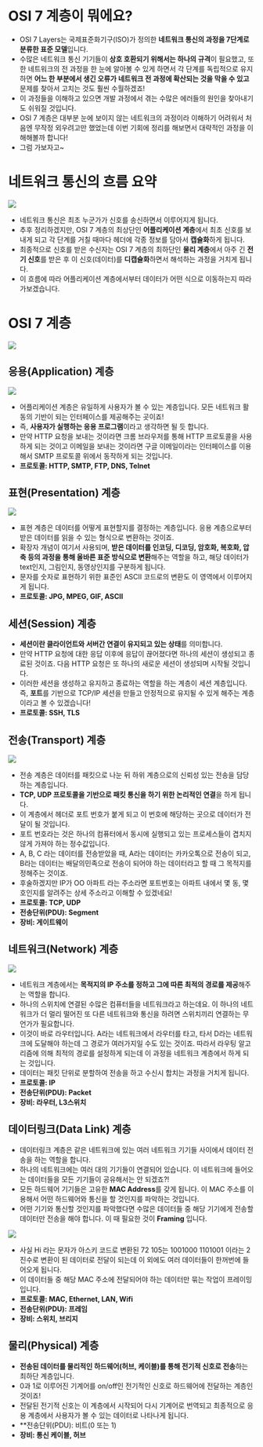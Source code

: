 # OSI 7 계층이 뭐에요?

- OSI 7 Layers는 국제표준화기구(ISO)가 정의한 **네트워크 통신의 과정을 7단계로 분류한 표준 모델**입니다.
- 수많은 네트워크 통신 기기들이 **상호 호환되기 위해서는 하나의 규격**이 필요했고, 또한 네트워크의 전 과정을 한 눈에 알아볼 수 있게 하면서 각 단계를 독립적으로 유지하면 **어느 한 부분에서 생긴 오류가 네트워크 전 과정에 확산되는 것을 막을 수 있고** 문제를 찾아서 고치는 것도 훨씬 수월하겠죠!
- 이 과정들을 이해하고 있으면 개발 과정에서 겪는 수많은 에러들의 원인을 찾아내기도 쉬워질 것입니다.
- OSI 7 계층은 대부분 눈에 보이지 않는 네트워크의 과정이라 이해하기 어려워서 처음엔 무작정 외우려고만 했었는데 이번 기회에 정리를 해보면서 대략적인 과정을 이해해볼까 합니다!
- 그럼 가보자고~

# 네트워크 통신의 흐름 요약

![](https://img1.daumcdn.net/thumb/R1280x0/?scode=mtistory2&fname=https%3A%2F%2Fblog.kakaocdn.net%2Fdn%2FbDFTAQ%2FbtszF2W0dFK%2FUEdUrzpUeV8Rh6lVq7KUUk%2Fimg.png)

- 네트워크 통신은 최초 누군가가 신호를 송신하면서 이루어지게 됩니다.
- 추후 정리하겠지만, OSI 7 계층의 최상단인 **어플리케이션 계층**에서 최초 신호를 보내게 되고 각 단계를 거칠 때마다 헤더에 각종 정보를 담아서 **캡슐화**하게 됩니다.
- 최종적으로 신호를 받은 수신자는 OSI 7 계층의 최하단인 **물리 계층**에서 아주 긴 **전기 신호**를 받은 후 이 신호(데이터)를 **디캡슐화**하면서 해석하는 과정을 거치게 됩니다.
- 이 흐름에 따라 어플리케이션 계층에서부터 데이터가 어떤 식으로 이동하는지 따라가보겠습니다.

# OSI 7 계층

![](https://img1.daumcdn.net/thumb/R1280x0/?scode=mtistory2&fname=https%3A%2F%2Fblog.kakaocdn.net%2Fdn%2F4PtAu%2FbtsAcQt96rO%2Fl6fPsN2Dl2JWcpkmg17gp1%2Fimg.png)

## 응용(Application) 계층

![](https://img1.daumcdn.net/thumb/R1280x0/?scode=mtistory2&fname=https%3A%2F%2Fblog.kakaocdn.net%2Fdn%2FbSI9g8%2Fbtsz94Ufciq%2F33lIqkQbDL3VmGPxOgsxG0%2Fimg.png)

- 어플리케이션 계층은 유일하게 사용자가 볼 수 있는 계층입니다. 모든 네트워크 활동의 기반이 되는 인터페이스를 제공해주는 곳이죠!
- 즉, **사용자가 실행하는 응용 프로그램**이라고 생각하면 될 듯 합니다.
- 만약 HTTP 요청을 보내는 것이라면 크롬 브라우저를 통해 HTTP 프로토콜을 사용하게 되는 것이고 이메일을 보내는 것이라면 구글 이메일이라는 인터페이스를 이용해서 SMTP 프로토콜 위에서 동작하게 되는 것입니다.
- **프로토콜: HTTP, SMTP, FTP, DNS, Telnet**

## 표현(Presentation) 계층

![](https://img1.daumcdn.net/thumb/R1280x0/?scode=mtistory2&fname=https%3A%2F%2Fblog.kakaocdn.net%2Fdn%2FvrNmd%2FbtsAaODBbVV%2FnqWTfPKkGJFXP0h7AQiS81%2Fimg.png)

- 표현 계층은 데이터를 어떻게 표현할지를 결정하는 계층입니다. 응용 계층으로부터 받은 데이터를 읽을 수 있는 형식으로 변환하는 것이죠.
- 확장자 개념이 여기서 사용되며, **받은 데이터를 인코딩, 디코딩, 암호화, 복호화, 압축 등의 과정을 통해 올바른 표준 방식으로 변환**해주는 역할을 하고, 해당 데이터가 text인지, 그림인지, 동영상인지를 구분하게 됩니다.
- 문자를 숫자로 표현하기 위한 표준인 ASCII 코드로의 변환도 이 영역에서 이루어지게 됩니다.
- **프로토콜: JPG, MPEG, GIF, ASCII**

## 세션(Session) 계층

- **세션이란 클라이언트와 서버간 연결이 유지되고 있는 상태**를 의미합니다.
- 만약 HTTP 요청에 대한 응답 이후에 응답이 끊어졌다면 하나의 세션이 생성되고 종료된 것이죠. 다음 HTTP 요청은 또 하나의 새로운 세션이 생성되며 시작될 것입니다.
- 이러한 세션을 생성하고 유지하고 종료하는 역할을 하는 계층이 세션 계층입니다. 즉, **포트**를 기반으로 TCP/IP 세션을 만들고 안정적으로 유지될 수 있게 해주는 계층이라고 볼 수 있겠습니다!
- **프로토콜: SSH, TLS**

## 전송(Transport) 계층

![](https://img1.daumcdn.net/thumb/R1280x0/?scode=mtistory2&fname=https%3A%2F%2Fblog.kakaocdn.net%2Fdn%2FcqSIkI%2FbtsAaG6DiRK%2Fdt7tMUJ8T3ifWqpkPPsj5K%2Fimg.png)

- 전송 계층은 데이터를 패킷으로 나눈 뒤 하위 계층으로의 신뢰성 있는 전송을 담당하는 계층입니다.
- **TCP, UDP 프로토콜을 기반으로 패킷 통신을 하기 위한 논리적인 연결**을 하게 됩니다.
- 이 계층에서 헤더로 포트 번호가 붙게 되고 이 번호에 해당하는 곳으로 데이터가 전달이 될 것입니다.
- 포트 번호라는 것은 하나의 컴퓨터에서 동시에 실행되고 있는 프로세스들이 겹치지 않게 가져야 하는 정수값입니다.
- A, B, C 라는 데이터를 전송받았을 때, A라는 데이터는 카카오톡으로 전송이 되고, B라는 데이터는 배달의민족으로 전송이 되어야 하는 데이터라고 할 때 그 목적지를 정해주는 것이죠.
- 후술하겠지만 IP가 OO 아파트 라는 주소라면 포트번호는 아파트 내에서 몇 동, 몇 호인지를 알려주는 상세 주소라고 이해할 수 있겠네요!
- **프로토콜: TCP, UDP**
- **전송단위(PDU): Segment**
- **장비: 게이트웨이**

## 네트워크(Network) 계층

![](https://img1.daumcdn.net/thumb/R1280x0/?scode=mtistory2&fname=https%3A%2F%2Fblog.kakaocdn.net%2Fdn%2FnbD0R%2Fbtsz86SBsp4%2FQhyOjV2rkPWI7yr3X0ccS0%2Fimg.png)

- 네트워크 계층에서는 **목적지의 IP 주소를 정하고 그에 따른 최적의 경로를 제공**해주는 역할을 합니다.
- 하나의 스위치에 연결된 수많은 컴퓨터들을 네트워크라고 하는데요. 이 하나의 네트워크가 더 멀리 떨어진 또 다른 네트워크와 통신을 하려면 스위치끼리 연결하는 무언가가 필요합니다.
- 이것이 바로 라우터입니다. A라는 네트워크에서 라우터를 타고, 타서 D라는 네트워크에 도달해야 하는데 그 경로가 여러가지일 수도 있는 것이죠. 따라서 라우팅 알고리즘에 의해 최적의 경로를 설정하게 되는데 이 과정을 네트워크 계층에서 하게 되는 것입니다.
- 데이터는 패킷 단위로 분할하여 전송을 하고 수신시 합치는 과정을 거치게 됩니다.
- **프로토콜: IP**
- **전송단위(PDU): Packet**
- **장비: 라우터, L3스위치**

## 데이터링크(Data Link) 계층

- 데이터링크 계층은 같은 네트워크에 있는 여러 네트워크 기기들 사이에서 데이터 전송을 하는 역할을 합니다.
- 하나의 네트워크에는 여러 대의 기기들이 연결되어 있습니다. 이 네트워크에 들어오는 데이터들을 모든 기기들이 공유해서는 안 되겠죠?!
- 모든 하드웨어 기기들은 고유한 **MAC Address**를 갖게 됩니다. 이 MAC 주소를 이용해서 어떤 하드웨어와 통신을 할 것인지를 파악하는 것입니다.
- 어떤 기기와 통신할 것인지를 파악했다면 수많은 데이터들 중 해당 기기에게 전송할 데이터만 전송을 해야 합니다. 이 때 필요한 것이 **Framing** 입니다.

![](https://img1.daumcdn.net/thumb/R1280x0/?scode=mtistory2&fname=https%3A%2F%2Fblog.kakaocdn.net%2Fdn%2FwAYHJ%2FbtsAaNq9kkO%2Fjbkb2zX25NBYz8XLvEw3P0%2Fimg.png)

- 사실 Hi 라는 문자가 아스키 코드로 변환된 72 105는 1001000 1101001 이라는 2진수로 변환이 된 데이터로 전달이 되는데 이 외에도 여러 데이터들이 한꺼번에 들어오게 됩니다.
- 이 데이터들 중 해당 MAC 주소에 전달되어야 하는 데이터만 묶는 작업이 프레이밍입니다.
- **프로토콜: MAC, Ethernet, LAN, Wifi**
- **전송단위(PDU): 프레임**
- **장비: 스위치, 브리지**

## 물리(Physical) 계층

- **전송된 데이터를 물리적인 하드웨어(허브, 케이블)를 통해 전기적 신호로 전송**하는 최하단 계층입니다.
- 0과 1로 이루어진 기계어를 on/off인 전기적인 신호로 하드웨어에 전달하는 계층인 것이죠!
- 전달된 전기적 신호는 이 계층에서 시작되어 다시 기계어로 번역되고 최종적으로 응용 계층에서 사용자가 볼 수 있는 데이터로 나타나게 됩니다.
- **전송단위(PDU): 비트(0 또는 1)
- **장비: 통신 케이블, 허브**
